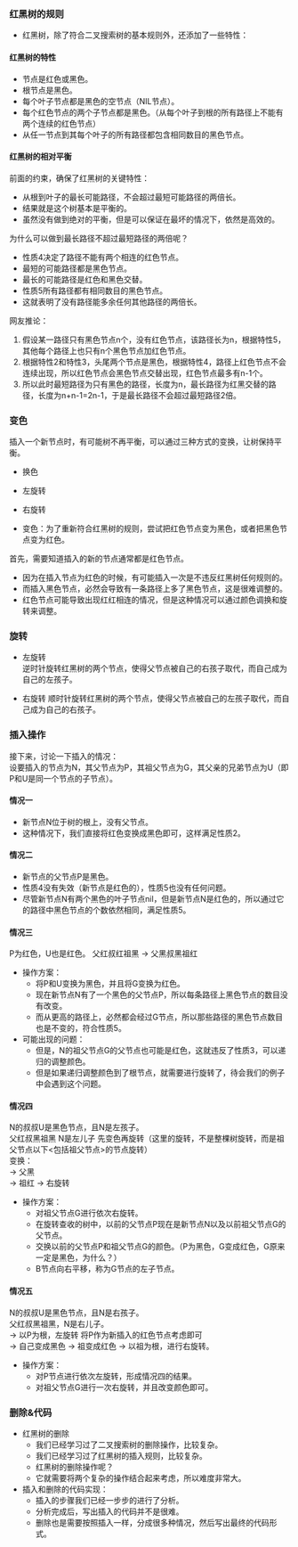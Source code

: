 ### 红黑树的规则  
- 红黑树，除了符合二叉搜索树的基本规则外，还添加了一些特性：  

#### 红黑树的特性
- 节点是红色或黑色。
- 根节点是黑色。
- 每个叶子节点都是黑色的空节点（NIL节点）。
- 每个红色节点的两个子节点都是黑色。（从每个叶子到根的所有路径上不能有两个连续的红色节点）
- 从任一节点到其每个叶子的所有路径都包含相同数目的黑色节点。  

#### 红黑树的相对平衡  
前面的约束，确保了红黑树的关键特性：
- 从根到叶子的最长可能路径，不会超过最短可能路径的两倍长。
- 结果就是这个树基本是平衡的。
- 虽然没有做到绝对的平衡，但是可以保证在最坏的情况下，依然是高效的。  

为什么可以做到最长路径不超过最短路径的两倍呢？  
- 性质4决定了路径不能有两个相连的红色节点。  
- 最短的可能路径都是黑色节点。  
- 最长的可能路径是红色和黑色交替。  
- 性质5所有路径都有相同数目的黑色节点。  
- 这就表明了没有路径能多余任何其他路径的两倍长。  

网友推论：  
1. 假设某一路径只有黑色节点n个，没有红色节点，该路径长为n，根据特性5，其他每个路径上也只有n个黑色节点加红色节点。  
2. 根据特性2和特性3，头尾两个节点是黑色，根据特性4，路径上红色节点不会连续出现，所以红色节点会黑色节点交替出现，红色节点最多有n-1个。  
3. 所以此时最短路径为只有黑色的路径，长度为n，最长路径为红黑交替的路径，长度为n+n-1=2n-1，于是最长路径不会超过最短路径2倍。  

### 变色  
插入一个新节点时，有可能树不再平衡，可以通过三种方式的变换，让树保持平衡。  
- 换色
- 左旋转
- 右旋转  

- 变色：为了重新符合红黑树的规则，尝试把红色节点变为黑色，或者把黑色节点变为红色。  

首先，需要知道插入的新的节点通常都是红色节点。  
- 因为在插入节点为红色的时候，有可能插入一次是不违反红黑树任何规则的。  
- 而插入黑色节点，必然会导致有一条路径上多了黑色节点，这是很难调整的。  
- 红色节点可能导致出现红红相连的情况，但是这种情况可以通过颜色调换和旋转来调整。  

### 旋转  
- 左旋转  
逆时针旋转红黑树的两个节点，使得父节点被自己的右孩子取代，而自己成为自己的左孩子。  

- 右旋转
顺时针旋转红黑树的两个节点，使得父节点被自己的左孩子取代，而自己成为自己的右孩子。  

### 插入操作  
接下来，讨论一下插入的情况：  
设要插入的节点为N，其父节点为P，其祖父节点为G，其父亲的兄弟节点为U（即P和U是同一个节点的子节点）。  

#### 情况一  
- 新节点N位于树的根上，没有父节点。  
- 这种情况下，我们直接将红色变换成黑色即可，这样满足性质2。  

#### 情况二  
- 新节点的父节点P是黑色。
- 性质4没有失效（新节点是红色的），性质5也没有任何问题。
- 尽管新节点N有两个黑色的叶子节点nil，但是新节点N是红色的，所以通过它的路径中黑色节点的个数依然相同，满足性质5。  

#### 情况三  
P为红色，U也是红色。 
父红叔红祖黑 -> 父黑叔黑祖红
- 操作方案：  
  - 将P和U变换为黑色，并且将G变换为红色。
  - 现在新节点N有了一个黑色的父节点P，所以每条路径上黑色节点的数目没有改变。  
  - 而从更高的路径上，必然都会经过G节点，所以那些路径的黑色节点数目也是不变的，符合性质5。  
- 可能出现的问题：  
  - 但是，N的祖父节点G的父节点也可能是红色，这就违反了性质3，可以递归的调整颜色。  
  - 但是如果递归调整颜色到了根节点，就需要进行旋转了，待会我们的例子中会遇到这个问题。  

#### 情况四  
N的叔叔U是黑色节点，且N是左孩子。  
父红叔黑祖黑 N是左儿子 
先变色再旋转（这里的旋转，不是整棵树旋转，而是祖父节点以下<包括祖父节点>的节点旋转）  
变换：   
-> 父黑  
-> 祖红
-> 右旋转

- 操作方案：  
  - 对祖父节点G进行依次右旋转。  
  - 在旋转查收的树中，以前的父节点P现在是新节点N以及以前祖父节点G的父节点。 
  - 交换以前的父节点P和祖父节点G的颜色。（P为黑色，G变成红色，G原来一定是黑色，为什么？）  
  - B节点向右平移，称为G节点的左子节点。  
   
#### 情况五 
N的叔叔U是黑色节点，且N是右孩子。  
父红叔黑祖黑，N是右儿子。  
-> 以P为根，左旋转
    将P作为新插入的红色节点考虑即可  
-> 自己变成黑色
-> 祖变成红色
-> 以祖为根，进行右旋转。

- 操作方案：  
  - 对P节点进行依次左旋转，形成情况四的结果。  
  - 对祖父节点G进行一次右旋转，并且改变颜色即可。  

### 删除&代码  
- 红黑树的删除
  - 我们已经学习过了二叉搜索树的删除操作，比较复杂。  
  - 我们已经学习过了红黑树的插入规则，比较复杂。  
  - 红黑树的删除操作呢？  
  - 它就需要将两个复杂的操作结合起来考虑，所以难度非常大。  
- 插入和删除的代码实现：  
  - 插入的步骤我们已经一步步的进行了分析。  
  - 分析完成后，写出插入的代码并不是很难。  
  - 删除也是需要按照插入一样，分成很多种情况，然后写出最终的代码形式。  
